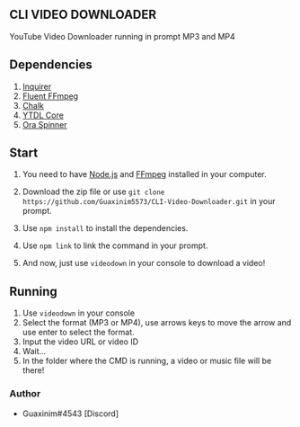 ## CLI VIDEO DOWNLOADER

YouTube Video Downloader running in prompt
MP3 and MP4

##   Dependencies

 1. [Inquirer](https://www.npmjs.com/package/inquirer)
 2. [Fluent FFmpeg](https://www.npmjs.com/package/fluent-ffmpeg)
 3. [Chalk](https://www.npmjs.com/package/chalk)
 4. [YTDL Core](https://www.npmjs.com/package/ytdl-core)
 5. [Ora Spinner](https://www.npmjs.com/package/ora)

## Start

 1. You need to have [Node.js](https://nodejs.org) and [FFmpeg](https://ffmpeg.org) installed in your computer. 

 2. Download the zip file or use `git clone https://github.com/Guaxinim5573/CLI-Video-Downloader.git` in your prompt.
 3. Use `npm install` to install the dependencies.
4. Use `npm link` to link the command in your prompt.
5. And now, just use `videodown` in your console to download a video!

## Running

1. Use `videodown` in your console
2. Select the format (MP3 or MP4), use arrows keys to move the arrow and use enter to select the format.
3. Input the video URL or video ID 
4. Wait...
5. In the folder where the CMD is running, a video or music file will be there!

### Author

 - Guaxinim#4543 [Discord]